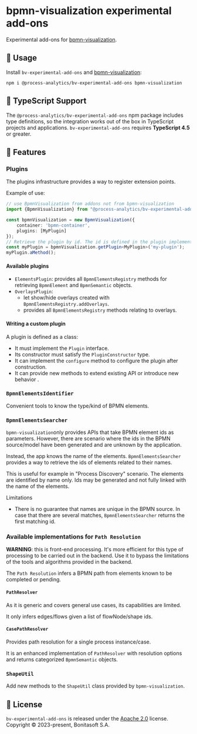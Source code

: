 # bpmn-visualization experimental add-ons

Experimental add-ons for [bpmn-visualization](https://github.com/process-analytics/bpmn-visualization-js).


## 📌 Usage
<!-- ### 📌 Usage in applications and projects -->

Install `bv-experimental-add-ons` and [bpmn-visualization](https://github.com/process-analytics/bpmn-visualization-js/):
```shell script
npm i @process-analytics/bv-experimental-add-ons bpmn-visualization
```


## 📜 TypeScript Support

The `@process-analytics/bv-experimental-add-ons` npm package includes type definitions, so the integration works out of the box in TypeScript projects and applications.
`bv-experimental-add-ons` requires **TypeScript 4.5** or greater.


## 🎨 Features

### Plugins

The plugins infrastructure provides a way to register extension points.

Example of use:

```ts
// use BpmnVisualization from addons not from bpmn-visualization
import {BpmnVisualization} from "@process-analytics/bv-experimental-add-ons";

const bpmnVisualization = new BpmnVisualization({
    container: 'bpmn-container',
    plugins: [MyPlugin]
});
// Retrieve the plugin by id. The id is defined in the plugin implementation
const myPlugin = bpmnVisualization.getPlugin<MyPlugin>('my-plugin');
myPlugin.aMethod();
```

#### Available plugins

- `ElementsPlugin`: provides all `BpmnElementsRegistry` methods for retrieving `BpmnElement` and `BpmnSemantic` objects.
- `OverlaysPlugin`:
  - let show/hide overlays created with `BpmnElementsRegistry.addOverlays`.
  - provides all `BpmnElementsRegistry` methods relating to overlays.

#### Writing a custom plugin

A plugin is defined as a class:
- It must implement the `Plugin` interface.
- Its constructor must satisfy the `PluginConstructor` type.
- It can implement the `configure` method to configure the plugin after construction.
- It can provide new methods to extend existing API or introduce new behavior .


### `BpmnElementsIdentifier`

Convenient tools to know the type/kind of BPMN elements.


### `BpmnElementsSearcher`

`bpmn-visualization`only provides APIs that take BPMN element ids as parameters.
However, there are scenario where the ids in the BPMN source/model have been generated and are unknown by the application.

Instead, the app knows the name of the elements. `BpmnElementsSearcher` provides a way to retrieve the ids of elements related to their names.

This is useful for example in "Process Discovery" scenario. The elements are identified by name only. Ids may be generated
and not fully linked with the name of the elements.

Limitations
- There is no guarantee that names are unique in the BPMN source. In case that there are several matches, `BpmnElementsSearcher` returns the first matching id.


### Available implementations for `Path Resolution`

**WARNING**: this is front-end processing. It's more efficient for this type of processing to be carried out in the backend.
Use it to bypass the limitations of the tools and algorithms provided in the backend.

The `Path Resolution` infers a BPMN path from elements known to be completed or pending.

#### `PathResolver`

As it is generic and covers general use cases, its capabilities are limited.

It only infers edges/flows given a list of flowNode/shape ids.

#### `CasePathResolver`

Provides path resolution for a single process instance/case.

It is an enhanced implementation of `PathResolver` with resolution options and returns categorized `BpmnSemantic` objects.


### `ShapeUtil`

Add new methods to the `ShapeUtil` class provided by `bpmn-visualization`. 


## 📃 License

`bv-experimental-add-ons` is released under the [Apache 2.0](LICENSE) license.  
Copyright &copy; 2023-present, Bonitasoft S.A.
